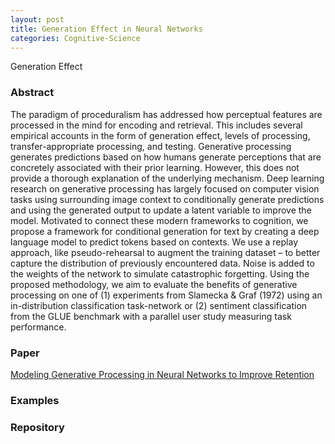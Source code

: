 ```yaml
---
layout: post
title: Generation Effect in Neural Networks
categories: Cognitive-Science
---
```


Generation Effect

### Abstract

The paradigm of proceduralism has addressed how perceptual features are processed in the mind for encoding and retrieval. This includes several empirical accounts in the form of generation effect, levels of processing, transfer-appropriate processing, and testing. Generative processing generates predictions based on how humans generate perceptions that are concretely associated with their prior learning. However, this does not provide a thorough explanation of the underlying mechanism. Deep learning research on generative processing has largely focused on computer vision tasks using surrounding image context to conditionally generate predictions and using the generated output to update a latent variable to improve the model. Motivated to connect these modern frameworks to cognition, we propose a framework for conditional generation for text by creating a deep language model to predict tokens based on contexts. We use a replay approach, like pseudo-rehearsal to augment the training dataset – to better capture the distribution of previously encountered data. Noise is added to the weights of the network to simulate catastrophic forgetting. Using the proposed methodology, we aim to evaluate the benefits of generative processing on one of (1) experiments from Slamecka & Graf (1972) using an in-distribution classification task-network or (2) sentiment classification from the GLUE benchmark with a parallel user study measuring task performance.

### Paper

[Modeling Generative Processing in Neural Networks to Improve Retention](https://github.com/mscandlen/mscandlen/raw/master/docs/Scandlen_Sharma_Ramachandra_Sreermdass_2022.pdf)

### Examples

### Repository
